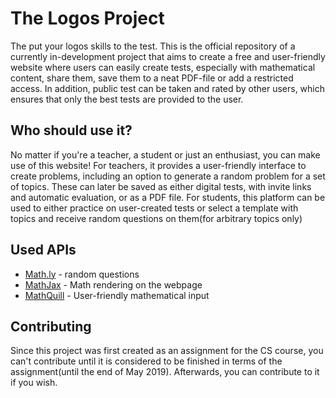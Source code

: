 # The Logos Project

The put your logos skills to the test. This is the official repository of a currently in-development project that aims to create a free and user-friendly website where users can easily create tests, especially with mathematical content, share them, save them to a neat PDF-file or add a restricted access. In addition, public test can be taken and rated by other users, which ensures that only the best tests are provided to the user.

## Who should use it?

No matter if you're a teacher, a student or just an enthusiast, you can make use of this website! For teachers, it provides a user-friendly interface to create problems, including an option to generate a random problem for a set of topics. These can later be saved as either digital tests, with invite links and automatic evaluation, or as a PDF file. For students, this platform can be used to either practice on user-created tests or select a template with topics and receive random questions on them(for arbitrary topics only)

## Used APIs

- [Math.ly](https://math.ly) - random questions
- [MathJax](https://www.mathjax.org/#about) - Math rendering on the webpage
- [MathQuill](http://mathquill.com/) - User-friendly mathematical input 

## Contributing
Since this project was first created as an assignment for the CS course, you can't contribute until it is considered to be finished in terms of the assignment(until the end of May 2019). Afterwards, you can contribute to it if you wish.
